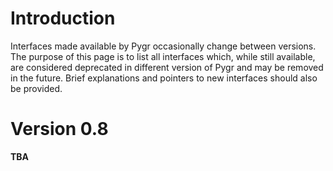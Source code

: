 # Introduction #

Interfaces made available by Pygr occasionally change between versions. The purpose of this page is to list all interfaces which, while still available, are considered deprecated in different version of Pygr and may be removed in the future. Brief explanations and pointers to new interfaces should also be provided.


# Version 0.8 #

**TBA**
